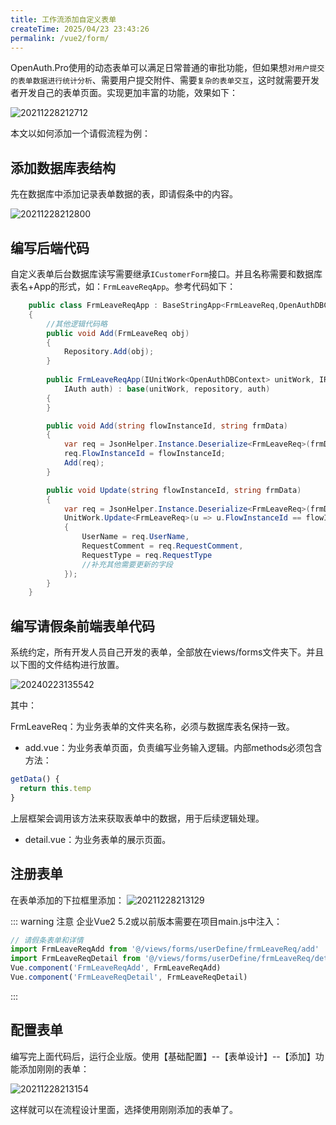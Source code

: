 ```yaml
---
title: 工作流添加自定义表单
createTime: 2025/04/23 23:43:26
permalink: /vue2/form/
---
```


OpenAuth.Pro使用的动态表单可以满足日常普通的审批功能，但如果想`对用户提交的表单数据进行统计分析`、需要用户提交附件、需要`复杂的表单交互`，这时就需要开发者开发自己的表单页面。实现更加丰富的功能，效果如下：

![20211228212712](http://img.openauth.net.cn/20211228212712.png)

本文以如何添加一个请假流程为例：

## 添加数据库表结构

先在数据库中添加记录表单数据的表，即请假条中的内容。

![20211228212800](http://img.openauth.net.cn/20211228212800.png)

## 编写后端代码

自定义表单后台数据库读写需要继承`ICustomerForm`接口。并且名称需要和数据库表名+App的形式，如：`FrmLeaveReqApp`。参考代码如下：

```csharp
    public class FrmLeaveReqApp : BaseStringApp<FrmLeaveReq,OpenAuthDBContext>, ICustomerForm
    {
        //其他逻辑代码略
        public void Add(FrmLeaveReq obj)
        {
            Repository.Add(obj);
        }
        
        public FrmLeaveReqApp(IUnitWork<OpenAuthDBContext> unitWork, IRepository<FrmLeaveReq,OpenAuthDBContext> repository,
            IAuth auth) : base(unitWork, repository, auth)
        {
        }

        public void Add(string flowInstanceId, string frmData)
        {
            var req = JsonHelper.Instance.Deserialize<FrmLeaveReq>(frmData);
            req.FlowInstanceId = flowInstanceId;
            Add(req);
        }

        public void Update(string flowInstanceId, string frmData)
        {
            var req = JsonHelper.Instance.Deserialize<FrmLeaveReq>(frmData);
            UnitWork.Update<FrmLeaveReq>(u => u.FlowInstanceId == flowInstanceId, u => new FrmLeaveReq
            {
                UserName = req.UserName,
                RequestComment = req.RequestComment,
                RequestType = req.RequestType
                //补充其他需要更新的字段
            });
        }
    }
```


## 编写请假条前端表单代码

系统约定，所有开发人员自己开发的表单，全部放在views/forms文件夹下。并且以下图的文件结构进行放置。

![20240223135542](http://img.openauth.net.cn/20240223135542.png)

其中：

FrmLeaveReq：为业务表单的文件夹名称，必须与数据库表名保持一致。

* add.vue：为业务表单页面，负责编写业务输入逻辑。内部methods必须包含方法：

```javascript
getData() {
  return this.temp
}
```

上层框架会调用该方法来获取表单中的数据，用于后续逻辑处理。

* detail.vue：为业务表单的展示页面。

## 注册表单

在表单添加的下拉框里添加：
![20211228213129](http://img.openauth.net.cn/20211228213129.png)

::: warning 注意
企业Vue2 5.2或以前版本需要在项目main.js中注入：

```javascript
// 请假条表单和详情
import FrmLeaveReqAdd from '@/views/forms/userDefine/frmLeaveReq/add'
import FrmLeaveReqDetail from '@/views/forms/userDefine/frmLeaveReq/detail'
Vue.component('FrmLeaveReqAdd', FrmLeaveReqAdd)
Vue.component('FrmLeaveReqDetail', FrmLeaveReqDetail)
```

:::

## 配置表单

编写完上面代码后，运行企业版。使用【基础配置】--【表单设计】--【添加】功能添加刚刚的表单：

![20211228213154](http://img.openauth.net.cn/20211228213154.png)

这样就可以在流程设计里面，选择使用刚刚添加的表单了。
